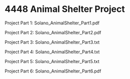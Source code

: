 # 4448 Animal Shelter Project

Project Part 1: Solano_AnimalShelter_Part1.pdf

Project Part 2: Solano_AnimalShelter_Part2.pdf
         
Project Part 3: Solano_AnimalShelter_Part3.txt

Project Part 4: Solano_AnimalShelter_Part4.txt

Project Part 5: Solano_AnimalShelter_Part5.txt

Project Part 6: Solano_AnimalShelter_Part6.pdf
